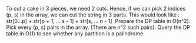 To cut a cake in 3 pieces, we need 2 cuts. Hence, if we can pick 2 indices (p, s) in the array, we can cut the string in 3 parts. This would look like :
​
str[0...p] + str[p + 1, ... s - 1] + str[s, ... n - 1]
​
Prepare the DP table in O(n^2).
Pick every (p, s) pairs in the array. (There are n^2 such pairs).
Query the DP table in O(1) to see whether any partition is a palindrome.